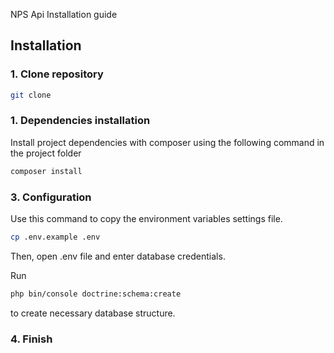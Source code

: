 NPS Api Installation guide

## Installation
### 1. Clone repository
```bash
git clone
```
### 1. Dependencies installation
Install project dependencies with composer using the following command in the project folder
```bash
composer install
```
### 3. Configuration
Use this command to copy the environment variables settings file.
```bash
cp .env.example .env
```
Then, open .env file and enter database credentials.

Run 
```bash
php bin/console doctrine:schema:create
```
 to create necessary database structure.

### 4. Finish



